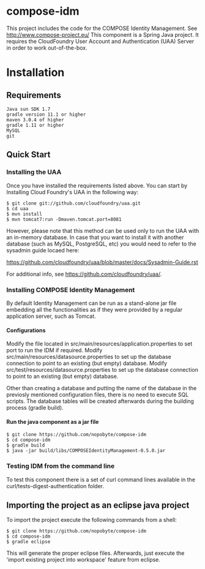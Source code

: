 compose-idm
===========

This project includes the code for the COMPOSE Identity Management. See http://www.compose-project.eu/
This component is a Spring Java project. It requires the CloudFoundry User Account and Authentication (UAA) Server in order to work out-of-the-box. 

# Installation

## Requirements

	Java sun SDK 1.7
	gradle version 11.1 or higher
	maven 3.0.4 of higher
	gradle 1.11 or higher 
	MySQL
	git

## Quick Start


### Installing the UAA

Once you have installed the requirements listed above. 	You can start by Installing Cloud Foundry's UAA in the following way:


    $ git clone git://github.com/cloudfoundry/uaa.git
    $ cd uaa
    $ mvn install
    $ mvn tomcat7:run -Dmaven.tomcat.port=8081
    
However, please note that this method can be used only to run the UAA with an in-memory database. In case that you want to install it with another database (such as MySQL, PostgreSQL, etc) you would need to refer to the sysadmin guide locaed here:

https://github.com/cloudfoundry/uaa/blob/master/docs/Sysadmin-Guide.rst

For additional info, see https://github.com/cloudfoundry/uaa/.

### Installing COMPOSE Identity Management

By default Identity Management can be run  as a stand-alone jar file embedding all the functionalities as if they were provided by a regular application server, such as Tomcat.
 
#### Configurations

Modify the file located in  src/main/resources/application.properties to set port to run the IDM if required.
Modify src/main/resources/datasource.properties to set up the database connection to point to an existing (but empty) database.
Modify src/test/resources/datasource.properties to set up the database connection to point to an existing (but empty) database.

Other than creating a database and putting the name of the database in the previosly mentioned configuration files, there is no need to execute SQL scripts.
The database tables will be created afterwards during the building process (gradle build).


#### Run the java component as a jar file 

	$ git clone https://github.com/nopobyte/compose-idm
	$ cd compose-idm
	$ gradle build
	$ java -jar build/libs/COMPOSEIdentityManagement-0.5.0.jar 
	


### Testing IDM from the command line

To test this component there is a set of curl command lines available in the curl/tests-digest-authentication folder.

## Importing the project as an eclipse java project

To import the project execute the following commands from a shell:

	$ git clone https://github.com/nopobyte/compose-idm
	$ cd compose-idm
	$ gradle eclipse

This will generate the proper eclipse files. Afterwards, just execute the 'import existing project into workspace' feature from eclipse.


